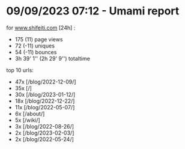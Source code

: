 # 09/09/2023 07:12 - Umami report
for www.shifeiti.com [24h] :

 - 175 (11) page views
 - 72 (-11) uniques
 - 54 (-11) bounces
 - 3h 39' 1'' (2h 29' 9'') totaltime


top 10 urls:
 - 47x [/blog/2022-12-09/]
 - 35x [/]
 - 30x [/blog/2023-01-12/]
 - 18x [/blog/2022-12-22/]
 - 11x [/blog/2022-05-07/]
 - 6x [/about/]
 - 5x [/wiki/]
 - 3x [/blog/2022-08-26/]
 - 2x [/blog/2023-02-03/]
 - 2x [/blog/2022-05-24/]



